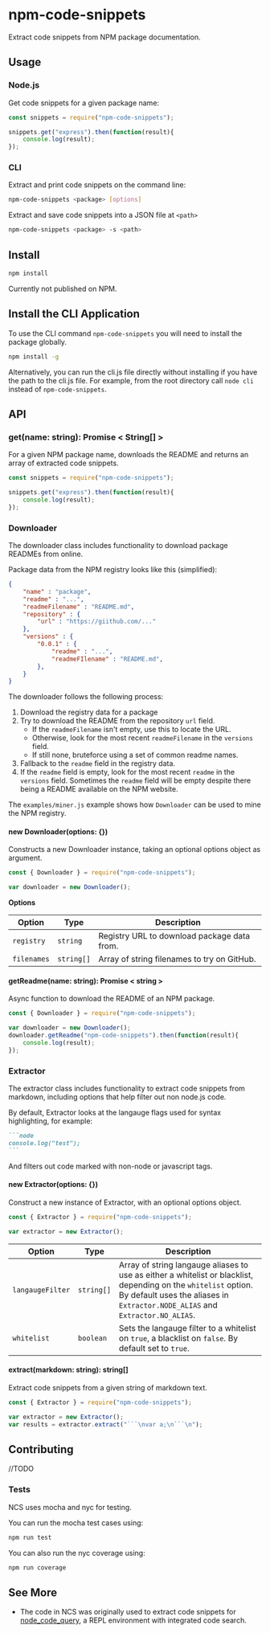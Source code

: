 # npm-code-snippets

Extract code snippets from NPM package documentation.

## Usage

### Node.js

Get code snippets for a given package name:

```js
const snippets = require("npm-code-snippets");

snippets.get("express").then(function(result){
	console.log(result);
});
```

### CLI

Extract and print code snippets on the command line:

```sh
npm-code-snippets <package> [options]
```

Extract and save code snippets into a JSON file at `<path>`

```sh
npm-code-snippets <package> -s <path>
```

 ## Install
 
 ```sh
 npm install
 ```

 Currently not published on NPM.

 ## Install the CLI Application

To use the CLI command `npm-code-snippets` you will need to install the package globally.

```sh
npm install -g 
```

Alternatively, you can run the cli.js file directly without installing if you have the path to the cli.js file. For example, from the root directory call `node cli` instead of `npm-code-snippets`.

## API

### get(name: string): Promise < String[] >

For a given NPM package name, downloads the README and returns an array of extracted code snippets.


```js
const snippets = require("npm-code-snippets");

snippets.get("express").then(function(result){
	console.log(result);
});
```

### Downloader

The downloader class includes functionality to download package READMEs from online.

Package data from the NPM registry looks like this (simplified):

```json
{
    "name" : "package",
    "readme" : "...",
    "readmeFilename" : "README.md",
    "repository" : {
        "url" : "https://giithub.com/..."
    },
    "versions" : {
        "0.0.1" : {
            "readme" : "...",
            "readmeFIlename" : "README.md",
        },
    }
}
```

The downloader follows the following process:

1. Download the registry data for a package
2. Try to download the README from the repository `url` field.
    - If the `readmeFilename` isn't empty, use this to locate the URL.
    - Otherwise, look for the most recent `readmeFilename` in the `versions` field.
    - If still none, bruteforce using a set of common readme names.
3. Fallback to the `readme` field in the registry data.
4. If the `readme` field is empty, look for the most recent `readme` in the `versions` field. Sometimes the `readme` field will be empty despite there being a README available on the NPM website.

The `examples/miner.js` example shows how `Downloader` can be used to mine the NPM registry.

#### new Downloader(options: {})

Constructs a new Downloader instance, taking an optional options object as argument.

```js
const { Downloader } = require("npm-code-snippets");

var downloader = new Downloader();
```

**Options**

|Option|Type|Description|
|-|-|-|
|`registry`|`string`|Registry URL to download package data from.
|`filenames`|`string[]`|Array of string filenames to try on GitHub.

#### getReadme(name: string): Promise < string >

Async function to download the README of an NPM package.

```js
const { Downloader } = require("npm-code-snippets");

var downloader = new Downloader();
downloader.getReadme("npm-code-snippets").then(function(result){
    console.log(result);
});
```

### Extractor

The extractor class includes functionality to extract code snippets from markdown, including options that help filter out non node.js code. 

By default, Extractor looks at the langauge flags used for syntax highlighting, for example:

````markdown
```node
console.log("test");
```
````

And filters out code marked with non-node or javascript tags.

#### new Extractor(options: {})
Construct a new instance of Extractor, with an optional options object.

```js
const { Extractor } = require("npm-code-snippets");

var extractor = new Extractor();
```

|Option|Type|Description|
|-|-|-|
|`langaugeFilter`|`string[]`|Array of string langauge aliases to use as either a whitelist or blacklist, depending on the `whitelist` option. By default uses the aliases in `Extractor.NODE_ALIAS` and `Extractor.NO_ALIAS`. 
|`whitelist`|`boolean`|Sets the langauge filter to a whitelist on `true`, a blacklist on `false`. By default set to `true`.

#### extract(markdown: string): string[]
Extract code snippets from a given string of markdown text.

```js
const { Extractor } = require("npm-code-snippets");

var extractor = new Extractor();
var results = extractor.extract("```\nvar a;\n```\n");
```

## Contributing

//TODO

### Tests

NCS uses mocha and nyc for testing.

You can run the mocha test cases using:

```sh
npm run test
```

You can also run the nyc coverage using:

```sh 
npm run coverage
```

## See More

- The code in NCS was originally used to extract code snippets for [node_code_query](https://github.com/damorimRG/node_code_query), a REPL environment with integrated code search. 



<!-- 

## Install the CLI Application

To use the CLI command `npm-code-snippets` you will need to install the package globally.

```sh
npm install -g 
```

## Usage

### CLI:
```sh
npm-code-snippets [options] <package> 
```

## Node.js:
```node
//TODO
```
#
## API

### get(name : string, options : object) : Array

Given a package name, download and extract code snippets for that package. Returns an array of strings.

```node
//TODO
```

### extract(contents : string, options : object) : Array

Given a string of markdown, extract code snippets. Returns an array of strings.

```node
//TODO
```

-->
